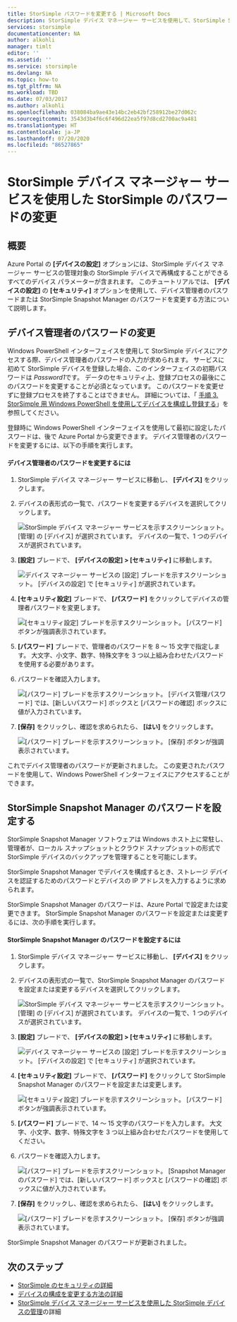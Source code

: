 ```yaml
---
title: StorSimple パスワードを変更する | Microsoft Docs
description: StorSimple デバイス マネージャー サービスを使用して、StorSimple Snapshot Manager のパスワードとデバイス管理者のパスワードを変更する方法について説明します。
services: storsimple
documentationcenter: NA
author: alkohli
manager: timlt
editor: ''
ms.assetid: ''
ms.service: storsimple
ms.devlang: NA
ms.topic: how-to
ms.tgt_pltfrm: NA
ms.workload: TBD
ms.date: 07/03/2017
ms.author: alkohli
ms.openlocfilehash: 038084ba9ae43e14bc2eb42bf258912be27d062c
ms.sourcegitcommit: 3543d3b4f6c6f496d22ea5f97d8cd2700ac9a481
ms.translationtype: HT
ms.contentlocale: ja-JP
ms.lasthandoff: 07/20/2020
ms.locfileid: "86527865"
---
```

# <a name="use-the-storsimple-device-manager-service-to-change-your-storsimple-passwords"></a>StorSimple デバイス マネージャー サービスを使用した StorSimple のパスワードの変更

## <a name="overview"></a>概要
Azure Portal の **[デバイスの設定]** オプションには、StorSimple デバイス マネージャー サービスの管理対象の StorSimple デバイスで再構成することができるすべてのデバイス パラメーターが含まれます。 このチュートリアルでは、 **[デバイスの設定]** の **[セキュリティ]** オプションを使用して、デバイス管理者のパスワードまたは StorSimple Snapshot Manager のパスワードを変更する方法について説明します。

## <a name="change-the-device-administrator-password"></a>デバイス管理者のパスワードの変更
Windows PowerShell インターフェイスを使用して StorSimple デバイスにアクセスする際、デバイス管理者のパスワードの入力が求められます。 サービスに初めて StorSimple デバイスを登録した場合、このインターフェイスの初期パスワードは *Password1*です。 データのセキュリティ上、登録プロセスの最後にこのパスワードを変更することが必須となっています。 このパスワードを変更せずに登録プロセスを終了することはできません。 詳細については、「 [手順 3. StorSimple 用 Windows PowerShell を使用してデバイスを構成し登録する](storsimple-8000-deployment-walkthrough-u2.md#step-3-configure-and-register-the-device-through-windows-powershell-for-storsimple)」を参照してください。

登録時に Windows PowerShell インターフェイスを使用して最初に設定したパスワードは、後で Azure Portal から変更できます。 デバイス管理者のパスワードを変更するには、以下の手順を実行します。

#### <a name="to-change-the-device-administrator-password"></a>デバイス管理者のパスワードを変更するには
1. StorSimple デバイス マネージャー サービスに移動し、 **[デバイス]** をクリックします。

2. デバイスの表形式の一覧で、パスワードを変更するデバイスを選択してクリックします。

    ![StorSimple デバイス マネージャー サービスを示すスクリーンショット。 [管理] の [デバイス] が選択されています。 デバイスの一覧で、1 つのデバイスが選択されています。](./media/storsimple-8000-change-passwords/changepwd1.png)

3. **[設定]** ブレードで、 **[デバイスの設定] > [セキュリティ]** に移動します。

    ![デバイス マネージャー サービスの [設定] ブレードを示すスクリーンショット。 [デバイスの設定] で [セキュリティ] が選択されています。](./media/storsimple-8000-change-passwords/changepwd2.png)

4. **[セキュリティ設定]** ブレードで、 **[パスワード]** をクリックしてデバイスの管理者パスワードを変更します。

    ![[セキュリティ設定] ブレードを示すスクリーンショット。 [パスワード] ボタンが強調表示されています。](./media/storsimple-8000-change-passwords/changepwd3.png)

5. **[パスワード]** ブレードで、管理者のパスワードを 8 ～ 15 文字で指定します。 大文字、小文字、数字、特殊文字を 3 つ以上組み合わせたパスワードを使用する必要があります。

6. パスワードを確認入力します。

    ![[パスワード] ブレードを示すスクリーンショット。 [デバイス管理パスワード] では、[新しいパスワード] ボックスと [パスワードの確認] ボックスに値が入力されています。](./media/storsimple-8000-change-passwords/changepwd4.png)

7. **[保存]** をクリックし、確認を求められたら、 **[はい]** をクリックします。

    ![[パスワード] ブレードを示すスクリーンショット。 [保存] ボタンが強調表示されています。](./media/storsimple-8000-change-passwords/changepwd6.png)

これでデバイス管理者のパスワードが更新されました。 この変更されたパスワードを使用して、Windows PowerShell インターフェイスにアクセスすることができます。

## <a name="set-the-storsimple-snapshot-manager-password"></a>StorSimple Snapshot Manager のパスワードを設定する
StorSimple Snapshot Manager ソフトウェアは Windows ホスト上に常駐し、管理者が、ローカル スナップショットとクラウド スナップショットの形式で StorSimple デバイスのバックアップを管理することを可能にします。

StorSimple Snapshot Manager でデバイスを構成するとき、ストレージ デバイスを認証するためのパスワードとデバイスの IP アドレスを入力するように求められます。

StorSimple Snapshot Manager のパスワードは、Azure Portal で設定または変更できます。 StorSimple Snapshot Manager のパスワードを設定または変更するには、次の手順を実行します。

#### <a name="to-set-the-storsimple-snapshot-manager-password"></a>StorSimple Snapshot Manager のパスワードを設定するには
1. StorSimple デバイス マネージャー サービスに移動し、 **[デバイス]** をクリックします。

2. デバイスの表形式の一覧で、StorSimple Snapshot Manager のパスワードを設定または変更するデバイスを選択してクリックします。

     ![StorSimple デバイス マネージャー サービスを示すスクリーンショット。 [管理] の [デバイス] が選択されています。 デバイスの一覧で、1 つのデバイスが選択されています。](./media/storsimple-8000-change-passwords/changepwd1.png)

3. **[設定]** ブレードで、 **[デバイスの設定] > [セキュリティ]** に移動します。

     ![デバイス マネージャー サービスの [設定] ブレードを示すスクリーンショット。 [デバイスの設定] で [セキュリティ] が選択されています。](./media/storsimple-8000-change-passwords/changepwd2.png)

4. **[セキュリティ設定]** ブレードで、 **[パスワード]** をクリックして StorSimple Snapshot Manager のパスワードを設定または変更します。

     ![[セキュリティ設定] ブレードを示すスクリーンショット。 [パスワード] ボタンが強調表示されています。](./media/storsimple-8000-change-passwords/changepwd3.png) 

5. **[パスワード]** ブレードで、14 ～ 15 文字のパスワードを入力します。 大文字、小文字、数字、特殊文字を 3 つ以上組み合わせたパスワードを使用してください。

6. パスワードを確認入力します。

     ![[パスワード] ブレードを示すスクリーンショット。 [Snapshot Manager のパスワード] では、[新しいパスワード] ボックスと [パスワードの確認] ボックスに値が入力されています。](./media/storsimple-8000-change-passwords/changepwd5.png)

7. **[保存]** をクリックし、確認を求められたら、 **[はい]** をクリックします。

     ![[パスワード] ブレードを示すスクリーンショット。 [保存] ボタンが強調表示されています。](./media/storsimple-8000-change-passwords/changepwd6.png)

StorSimple Snapshot Manager のパスワードが更新されました。

## <a name="next-steps"></a>次のステップ
* [StorSimple のセキュリティの詳細](storsimple-8000-security.md)
* [デバイスの構成を変更する方法の詳細](storsimple-8000-modify-device-config.md)
* [StorSimple デバイス マネージャー サービスを使用した StorSimple デバイスの管理](storsimple-8000-manager-service-administration.md)の詳細

